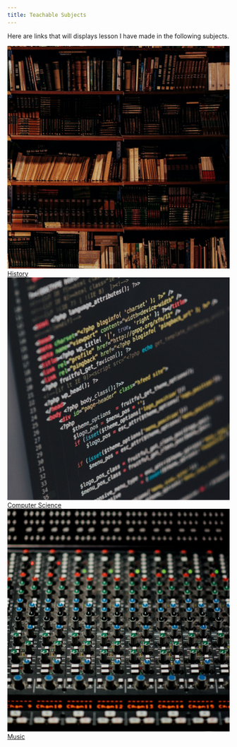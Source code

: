```yaml
---
title: Teachable Subjects
---
```


Here are links that will displays lesson I have made in the following subjects.

<div class="subjects-list">
  <a href="/history.html" />
    <img src="/img/history.jpg">
    <span class="button-text">History</span>
  </a>
  <a href="/comp-sci.html" />
    <img src="/img/comp-sci.jpg">
    <span class="button-text">Computer Science</span>
  </a>
  <a href="/music.html" />
    <img src="/img/music.jpg">
    <span class="button-text">Music</span>
  </a>
</div>

